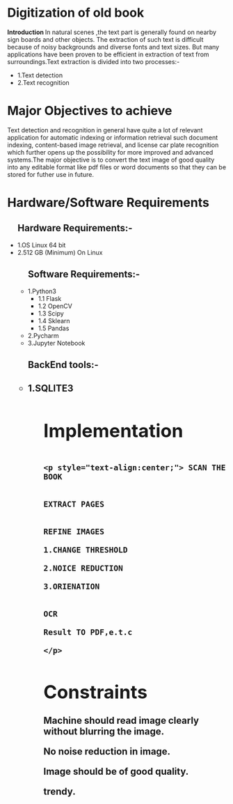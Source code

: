 
<h1>Digitization of old book </h1>
<b> Introduction </b>
In natural scenes ,the text part is generally found on nearby sign boards and other objects. The extraction of such text is
difficult because of noisy backgrounds and diverse fonts and text sizes. But many applications have been proven to be efficient in extraction of text from surroundings.Text extraction is divided into two processes:-
<ul>
<li> 1.Text detection</li>
<li> 2.Text recognition </li>
</ul>
<h1> Major Objectives to achieve </h1>
Text detection and recognition in general have quite a lot of relevant application for automatic indexing or information retrieval such document indexing, content-based image retrieval, and license car plate recognition which further opens up the possibility for more improved and advanced systems.The major objective is to convert the text image of good quality into any editable format like pdf files or word documents so that they can be stored for futher use in future.
<h1> Hardware/Software Requirements </h1>
<ul>
  <h2> Hardware Requirements:-</h2>
    <li> 1.OS Linux 64 bit</li>
    <li> 2.512 GB (Minimum) On Linux</li>
<ul> 
  <h2> Software Requirements:-</h2>
  <li>1.Python3 
     <ul> 
     <li>1.1 Flask</li>
     <li>1.2 OpenCV</li>
     <li>1.3 Scipy</li>
     <li>1.4 Sklearn</li>
     <li>1.5 Pandas</li>
     </ul>
  </li>
  <li> 2.Pycharm</li>
  <li> 3.Jupyter Notebook</li>
</ul>
<ul>
  <h2>BackEnd tools:-<h2>
  <li>1.SQLITE3 </li>
<ul>
<h1>Implementation</h1>

                                                     <p style="text-align:center;"> SCAN THE BOOK
                                                    
                                                      EXTRACT PAGES
                                                      
                                                      REFINE IMAGES
                                                    1.CHANGE THRESHOLD
                                                    2.NOICE REDUCTION
                                                    3.ORIENATION
                                                    
                                                      OCR
                                                      Result TO PDF,e.t.c
                                                      </p>



<h1>Constraints</h1>
Machine should read image clearly without blurring the image.


No noise reduction in image.


Image should be of good quality.


trendy.


